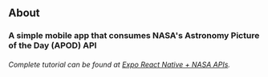 ## About

### A simple mobile app that consumes NASA's Astronomy Picture of the Day (APOD) API
###### Complete tutorial can be found at [Expo React Native + NASA APIs](https://blog.expo.io/expo-react-native-nasa-apis-9b37ad03626e).
